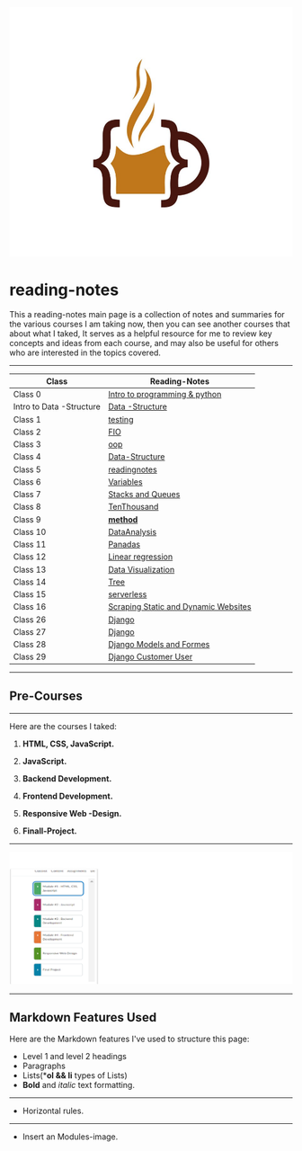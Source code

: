 
![lcmd IMG](code-coffee.jpg)

 # reading-notes

This a reading-notes main page is a collection of notes and summaries for the various courses I am taking now, then you can see another courses that about what I taked, It serves as a helpful resource for me to review key concepts and ideas from each course, and may also be useful for others who are interested in the topics covered.
****
|Class |Reading-Notes|
|---------|--------|
|Class 0|[Intro to programming & python](./Class-0/Indixing.md) |
|Intro to Data -Structure|[Data -Structure](Data-Structure.md) |
|Class 1|[testing](./Class-1/Indixing.md)|
|Class 2|[FIO](./Class-2//Indexing.md)|
|Class 3|[oop](./Class-3/Indixing.md)||
|Class 4|[Data-Structure](./Class-4/Datastructure.md )|
|Class 5|[readingnotes](./Class-5/readme.md)|
|Class 6|[Variables](./Class-6/notes.md)|
|Class 7|[Stacks and Queues](./Class-7/datastructure.md)|
|Class 8|[TenThousand](./Class-8/Tenthousand.md)|
|Class 9|[__method__](./Class-9/reading9.md)|
|Class 10|[DataAnalysis](./Class-10/DataAnalysis.md)|
|Class 11|[Panadas](./Class-11/Pandas.md)|
|Class 12|[Linear regression](./Class-12/Linear_regClas.md)|
|Class 13|[Data Visualization](./Class-13/DataVisualization.md)|
|Class 14|[Tree](./Class-14/Tree.md)|
|Class 15|[serverless](./Class-15/serverless.md)|
|Class 16|[Scraping Static and Dynamic Websites](./Class-16/web.md)|
|Class 26|[Django](./Class-26/Django.md)|
|Class 27|[Django](./Class-27/Django2.md)|
|Class 28|[Django Models and Formes](./Class-28/forms.md)|
|Class 29|[Django Customer User](./Class-29/djcuser.md)|
***********
## Pre-Courses 
-------------------------
Here are the courses I taked:

1. **HTML, CSS, JavaScript.**

2. **JavaScript.**
3. **Backend Development.**
4. **Frontend  Development.**
5. **Responsive Web -Design.**
6. **Finall-Project.**
*********
![Modules picture](ltuc.png)
*****************

## Markdown Features Used
Here are the Markdown features I've used to structure this page:

- Level 1 and level 2 headings
- Paragraphs
- Lists(***ol && li** types of Lists)
- **Bold** and *italic* text formatting.
-------
- Horizontal rules.
*******
- Insert an Modules-image.
